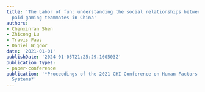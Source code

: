 ```yaml
---
title: 'The Labor of fun: understanding the social relationships between gamers and
  paid gaming teammates in China'
authors:
- Chenxinran Shen
- Zhicong Lu
- Travis Faas
- Daniel Wigdor
date: '2021-01-01'
publishDate: '2024-01-05T21:25:29.160503Z'
publication_types:
- paper-conference
publication: '*Proceedings of the 2021 CHI Conference on Human Factors in Computing
  Systems*'
---
```

